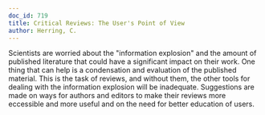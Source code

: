 ```yaml
---
doc_id: 719
title: Critical Reviews: The User's Point of View
author: Herring, C.
---
```


Scientists are worried about the "information explosion" and the amount of
published literature that could have a significant impact on their work. One
thing that can help is a condensation and evaluation of the published material.
This is the task of reviews, and without them, the other tools for dealing with
the information explosion will be inadequate. Suggestions are made on ways for
authors and editors to make their reviews more eccessible and more useful and on 
the need for better education of users.
